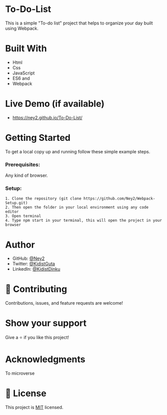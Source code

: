 # To-Do-List
 This is a simple "To-do list"  project that helps to organize your day built using Webpack.

 # Built With
   - Html
   - Css 
   - JavaScript 
   - ES6 and 
   - Webpack

# Live Demo (if available)
- https://ney2.github.io/To-Do-List/

# Getting Started
To get a local copy up and running follow these simple example steps.

### Prerequisites: 
Any kind of browser. 

### Setup:
    1. Clone the repository (git clone https://github.com/Ney2/Webpack-Setup.git)
    2. Then open the folder in your local environment using any code editor
    3. Open terminal
    4. Type npm start in your terminal, this will open the project in your browser

# Author 
   - GitHub: [@Ney2](https://github.com/Ney2)
   - Twitter: [@KidistGuta](https://twitter.com/GutaKidist)
   - LinkedIn: [@KidistDinku](https://www.linkedin.com/in/kidist-guta-014025183/)

# 🤝 Contributing
Contributions, issues, and feature requests are welcome!

# Show your support
Give a ⭐️ if you like this project!

# Acknowledgments
To microverse

# 📝 License
This project is [MIT](https://github.com/microverseinc/readme-template/blob/master/MIT.md) licensed.
